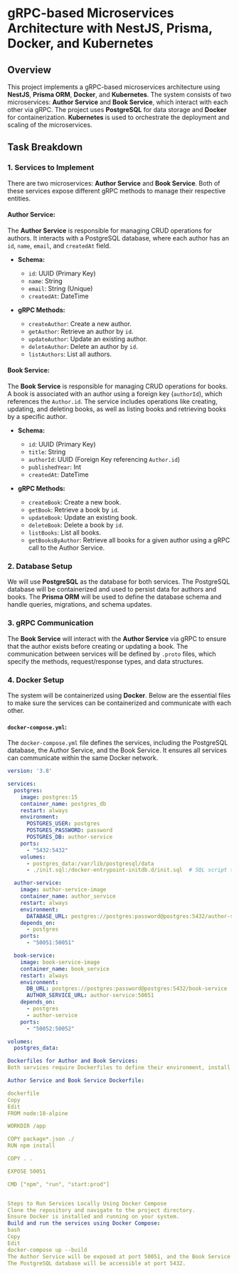 # gRPC-based Microservices Architecture with NestJS, Prisma, Docker, and Kubernetes

## Overview

This project implements a gRPC-based microservices architecture using **NestJS**, **Prisma ORM**, **Docker**, and **Kubernetes**. The system consists of two microservices: **Author Service** and **Book Service**, which interact with each other via gRPC. The project uses **PostgreSQL** for data storage and **Docker** for containerization. **Kubernetes** is used to orchestrate the deployment and scaling of the microservices.

## Task Breakdown

### 1. Services to Implement

There are two microservices: **Author Service** and **Book Service**. Both of these services expose different gRPC methods to manage their respective entities.

#### **Author Service:**
The **Author Service** is responsible for managing CRUD operations for authors. It interacts with a PostgreSQL database, where each author has an `id`, `name`, `email`, and `createdAt` field.

- **Schema:**
  - `id`: UUID (Primary Key)
  - `name`: String
  - `email`: String (Unique)
  - `createdAt`: DateTime
  
- **gRPC Methods:**
  - `createAuthor`: Create a new author.
  - `getAuthor`: Retrieve an author by `id`.
  - `updateAuthor`: Update an existing author.
  - `deleteAuthor`: Delete an author by `id`.
  - `listAuthors`: List all authors.

#### **Book Service:**
The **Book Service** is responsible for managing CRUD operations for books. A book is associated with an author using a foreign key (`authorId`), which references the `Author.id`. The service includes operations like creating, updating, and deleting books, as well as listing books and retrieving books by a specific author.

- **Schema:**
  - `id`: UUID (Primary Key)
  - `title`: String
  - `authorId`: UUID (Foreign Key referencing `Author.id`)
  - `publishedYear`: Int
  - `createdAt`: DateTime
  
- **gRPC Methods:**
  - `createBook`: Create a new book.
  - `getBook`: Retrieve a book by `id`.
  - `updateBook`: Update an existing book.
  - `deleteBook`: Delete a book by `id`.
  - `listBooks`: List all books.
  - `getBooksByAuthor`: Retrieve all books for a given author using a gRPC call to the Author Service.

### 2. Database Setup
We will use **PostgreSQL** as the database for both services. The PostgreSQL database will be containerized and used to persist data for authors and books. The **Prisma ORM** will be used to define the database schema and handle queries, migrations, and schema updates.

### 3. gRPC Communication
The **Book Service** will interact with the **Author Service** via gRPC to ensure that the author exists before creating or updating a book. The communication between services will be defined by `.proto` files, which specify the methods, request/response types, and data structures.

### 4. Docker Setup
The system will be containerized using **Docker**. Below are the essential files to make sure the services can be containerized and communicate with each other.

#### `docker-compose.yml`:
The `docker-compose.yml` file defines the services, including the PostgreSQL database, the Author Service, and the Book Service. It ensures all services can communicate within the same Docker network.

```yaml
version: '3.8'

services:
  postgres:
    image: postgres:15
    container_name: postgres_db
    restart: always
    environment:
      POSTGRES_USER: postgres
      POSTGRES_PASSWORD: password
      POSTGRES_DB: author-service
    ports:
      - "5432:5432"
    volumes:
      - postgres_data:/var/lib/postgresql/data
      - ./init.sql:/docker-entrypoint-initdb.d/init.sql  # SQL script to create the second DB

  author-service:
    image: author-service-image
    container_name: author_service
    restart: always
    environment:
      DATABASE_URL: postgres://postgres:password@postgres:5432/author-service
    depends_on:
      - postgres
    ports:
      - "50051:50051"

  book-service:
    image: book-service-image
    container_name: book_service
    restart: always
    environment:
      DB_URL: postgres://postgres:password@postgres:5432/book-service
      AUTHOR_SERVICE_URL: author-service:50051
    depends_on:
      - postgres
      - author-service
    ports:
      - "50052:50052"

volumes:
  postgres_data:

Dockerfiles for Author and Book Services:
Both services require Dockerfiles to define their environment, install dependencies, and run the applications.

Author Service and Book Service Dockerfile:

dockerfile
Copy
Edit
FROM node:18-alpine

WORKDIR /app

COPY package*.json ./
RUN npm install

COPY . .

EXPOSE 50051

CMD ["npm", "run", "start:prod"]


Steps to Run Services Locally Using Docker Compose
Clone the repository and navigate to the project directory.
Ensure Docker is installed and running on your system.
Build and run the services using Docker Compose:
bash
Copy
Edit
docker-compose up --build
The Author Service will be exposed at port 50051, and the Book Service will be exposed at port 50052.
The PostgreSQL database will be accessible at port 5432.
